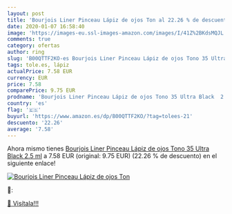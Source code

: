 ```yaml
---
layout: post
title: 'Bourjois Liner Pinceau Lápiz de ojos Ton al 22.26 % de descuento'
date: 2020-01-07 16:58:40
image: 'https://images-eu.ssl-images-amazon.com/images/I/41Z%2BKdsMQJL._SL200_.jpg'
comments: true
category: ofertas
author: ring
slug: 'B00QTTF2KO-es Bourjois Liner Pinceau Lápiz de ojos Tono 35 Ultra Black...'
tags: tole.es, lápiz
actualPrice: 7.58 EUR
currency: EUR
price: 7.58
comparePrice: 9.75 EUR
prodname: 'Bourjois Liner Pinceau Lápiz de ojos Tono 35 Ultra Black  2.5 ml'
country: 'es'
flag: '🇪🇸'
buyurl: 'https://www.amazon.es/dp/B00QTTF2KO/?tag=tolees-21'
descuento: '22.26'
average: '7.58'
---
```


Ahora mismo tienes [Bourjois Liner Pinceau Lápiz de ojos Tono 35 Ultra Black  2.5 ml](https://www.amazon.es/dp/B00QTTF2KO/?tag=tolees-21) a 7.58 EUR (original: 9.75 EUR) (22.26 %  de descuento) en el siguiente enlace!

[![Bourjois Liner Pinceau Lápiz de ojos Ton](https://images-eu.ssl-images-amazon.com/images/I/41Z%2BKdsMQJL._SL200_.jpg)](https://www.amazon.es/dp/B00QTTF2KO/?tag=tolees-21)

🔎:


[🛒 Visítala!!!](https://www.amazon.es/dp/B00QTTF2KO/?tag=tolees-21)

